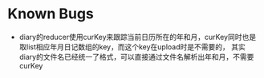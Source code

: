 # Known Bugs

- diary的reducer使用curKey来跟踪当前日历所在的年和月，curKey同时也是取list相应年月日记数组的key，而这个key在upload时是不需要的，
    其实diary的文件名已经统一了格式，可以直接通过文件名解析出年和月，不需要curKey
